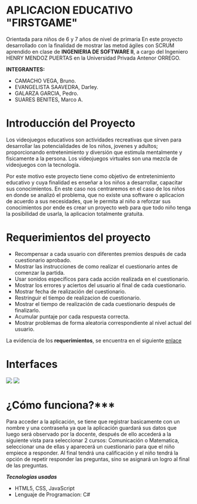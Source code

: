 # APLICACION EDUCATIVO "FIRSTGAME"
Orientada para niños de 6 y 7 años de nivel de primaria
En este proyecto desarrollado con la finalidad de  mostrar las metod ágiles con SCRUM aprendido en clase de **INGENIERIA DE SOFTWARE II**,
a cargo del Ingeniero HENRY MENDOZ PUERTAS en la Universidad Privada Antenor ORREGO.


**INTEGRANTES:**


+ CAMACHO VEGA, Bruno.
+ EVANGELISTA SAAVEDRA, Darley.
+ GALARZA GARCIA, Pedro.
+ SUARES BENITES, Marco A.

# Introducción del Proyecto


Los videojuegos educativos son actividades recreativas que sirven para desarrollar las potencialidades de los niños, jovenes y adultos; proporcionando entretenimiento y diversión que estimula mentalmente y fisicamente a la persona. Los videojuegos virtuales son una mezcla de videojuegos con la tecnología.

Por este motivo este proyecto tiene como objetivo de entretenimiento educativo y cuya finalidad es enseñar a los niños a desarrollar, capacitar sus conocimientos. En este caso nos centraremos en el caso de los niños en donde se analizó el problema, que no existe una software o aplicacion de acuerdo a sus necesidades, que le permita al niño a reforzar sus conocimientos por ende es  crear un proyecto web para que todo niño tenga la posibilidad de usarla, la aplicacion totalmente gratuita.

# Requerimientos del proyecto


+ Recompensar a cada usuario con diferentes premios después de cada cuestionario aprobado.
+ Mostrar las instrucciones de como realizar el cuestionario antes de comenzar la partida.
+ Usar sonidos específicos para cada acción realizada en el cuestionario.
+ Mostrar los errores y aciertos del usuario al final de cada cuestionario.
+ Mostrar fecha de realización del cuestionario.
+ Restringuir el tiempo de realizacion de cuestionario.
+ Mostrar el tiempo de realización de cada cuestionario después de finalizarlo.
+ Acumular puntaje por cada respuesta correcta.
+ Mostrar problemas de forma aleatoria correspondiente al nivel actual del usuario.

La evidencia de los **requerimientos**, se encuentra en el siguiente [enlace](https://trello.com/b/SitCRKMd/my-first-game)

# Interfaces

<img src='https://rawgit.com/DarleySaavedra/GitEvans/master/frame.jpg' />


<img src='https://rawgit.com/DarleySaavedra/GitEvans/master/frame2.jpg' />

# ¿Cómo funciona?***

Para acceder a la aplicación, se tiene que registrar basicamente con un nombre y una contraseña ya que la aplicación guardará sus datos que luego será observado por la docente, después de ello accederá a la siguiente vista para seleccionar 2 cursos: Comunicación o Matematica, seleccionar una de ellas y aparecerá un cuestionario para que el niño empiece a responder. Al final tendrá una calificación y el niño tendrá la opción de repetir responder las preguntas, sino se asignará un logro al final de las preguntas.

***Tecnologias usadas***

+ HTML5, CSS, JavaScript
+ Lenguaje de Programacion: C#





